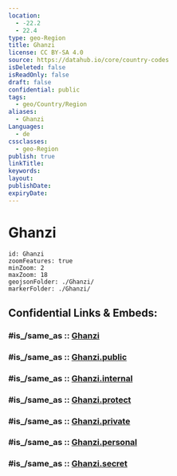 ```yaml
---
location:
  - -22.2
  - 22.4
type: geo-Region
title: Ghanzi
license: CC BY-SA 4.0
source: https://datahub.io/core/country-codes
isDeleted: false
isReadOnly: false
draft: false
confidential: public
tags:
  - geo/Country/Region
aliases:
  - Ghanzi
Languages:
  - de
cssclasses:
  - geo-Region
publish: true
linkTitle:
keywords:
layout:
publishDate:
expiryDate:
---
```


# Ghanzi

```leaflet
id: Ghanzi
zoomFeatures: true 
minZoom: 2 
maxZoom: 18
geojsonFolder: ./Ghanzi/
markerFolder: ./Ghanzi/
```


## Confidential Links & Embeds: 

### #is_/same_as :: [Ghanzi](/_Standards/Earth/Continent/Africa/Africa~South/Botswana/districts~Botswana/Ghanzi.md) 

### #is_/same_as :: [Ghanzi.public](/_public/Earth/Continent/Africa/Africa~South/Botswana/districts~Botswana/Ghanzi.public.md) 

### #is_/same_as :: [Ghanzi.internal](/_internal/Earth/Continent/Africa/Africa~South/Botswana/districts~Botswana/Ghanzi.internal.md) 

### #is_/same_as :: [Ghanzi.protect](/_protect/Earth/Continent/Africa/Africa~South/Botswana/districts~Botswana/Ghanzi.protect.md) 

### #is_/same_as :: [Ghanzi.private](/_private/Earth/Continent/Africa/Africa~South/Botswana/districts~Botswana/Ghanzi.private.md) 

### #is_/same_as :: [Ghanzi.personal](/_personal/Earth/Continent/Africa/Africa~South/Botswana/districts~Botswana/Ghanzi.personal.md) 

### #is_/same_as :: [Ghanzi.secret](/_secret/Earth/Continent/Africa/Africa~South/Botswana/districts~Botswana/Ghanzi.secret.md)


